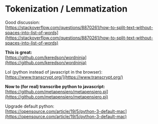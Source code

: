 # Tokenization / Lemmatization

Good discussion:  
[https://stackoverflow.com/questions/8870261/how-to-split-text-without-spaces-into-list-of-words](https://stackoverflow.com/questions/8870261/how-to-split-text-without-spaces-into-list-of-words)

**This is great:**  
[https://github.com/keredson/wordninja](https://github.com/keredson/wordninja)

Lol \(python instead of javascript in the browser\):  
[https://www.transcrypt.org/](https://www.transcrypt.org/)

**Now to \(for real\) transcribe python to javascript:**  
[https://github.com/metapensiero/metapensiero.pj](https://github.com/metapensiero/metapensiero.pj)

Upgrade default python:  
[https://opensource.com/article/19/5/python-3-default-mac](https://opensource.com/article/19/5/python-3-default-mac)

